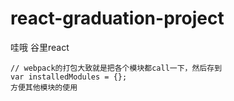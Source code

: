 # react-graduation-project
哇哦 谷里react

```
// webpack的打包大致就是把各个模块都call一下，然后存到
var installedModules = {};
方便其他模块的使用
```
